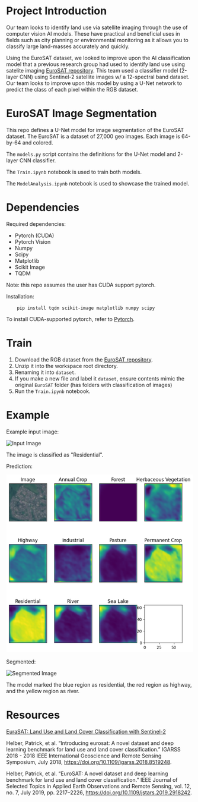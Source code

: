 # Project Introduction
Our team looks to identify land use via satellite imaging through the use of computer vision AI models. These have practical and beneficial uses in fields such as city planning or environmental monitoring as it allows you to classify large land-masses accurately and quickly.

Using the EuroSAT dataset, we looked to improve upon the AI classification model that a previous research group had used to identify land use using satelite imaging [EuroSAT repository](https://github.com/phelber/eurosat). This team used a classifier model (2-layer CNN) using Sentinel-2 satellite images w/ a 12-spectral band dataset. Our team looks to improve upon this model by using a U-Net network to predict the class of each pixel within the RGB dataset. 

# EuroSAT Image Segmentation

This repo defines a U-Net model for image segmentation of the EuroSAT dataset. The EuroSAT is a dataset of 27,000 geo images. Each image is 64-by-64 and colored.

The `models.py` script contains the definitions for the U-Net model and 2-layer CNN classifier.

The `Train.ipynb` notebook is used to train both models.

The `ModelAnalysis.ipynb` notebook is used to showcase the trained model.

# Dependencies

Required dependencies:
- Pytorch (CUDA)
- Pytorch Vision
- Numpy
- Scipy
- Matplotlib
- Scikit Image
- TQDM

Note: this repo assumes the user has CUDA support pytorch.

Installation:

```
    pip install tqdm scikit-image matplotlib numpy scipy
```

To install CUDA-supported pytorch, refer to [Pytorch](https://pytorch.org/get-started/locally/).

# Train

1. Download the RGB dataset from the [EuroSAT repository](https://github.com/phelber/eurosat).
2. Unzip it into the workspace root directory.
3. Renaming it into `dataset`.
4. If you make a new file and label it `dataset`, ensure contents mimic the original `EuroSAT` folder (has folders with classification of images)
5. Run the `Train.ipynb` notebook.

# Example

Example input image:

![Input Image](outputs/Sample%202.png)

The image is classified as "Residential".

Prediction:

![Prediction](outputs/Sample%202%20Grid.png)

Segmented:

![Segmented Image](outputs/Sample%202%20Segmented.png)

The model marked the blue region as residential, the red region as highway, and the yellow region as river.

# Resources

[EuraSAT: Land Use and Land Cover Classification with Sentinel-2](https://github.com/phelber/eurosat)

Helber, Patrick, et al. “Introducing eurosat: A novel dataset and deep learning benchmark for land use and land cover classification.” IGARSS 2018 - 2018 IEEE International Geoscience and Remote Sensing Symposium, July 2018, https://doi.org/10.1109/igarss.2018.8519248. 

Helber, Patrick, et al. “EuroSAT: A novel dataset and deep learning benchmark for land use and land cover classification.” IEEE Journal of Selected Topics in Applied Earth Observations and Remote Sensing, vol. 12, no. 7, July 2019, pp. 2217–2226, https://doi.org/10.1109/jstars.2019.2918242. 
